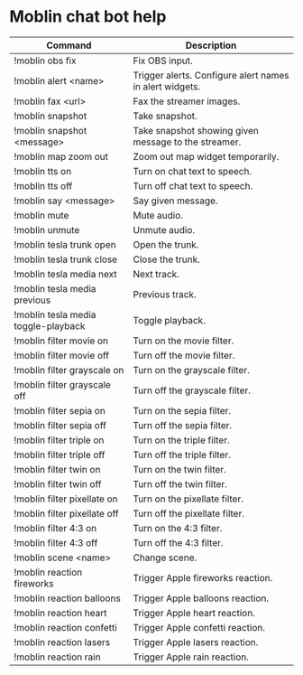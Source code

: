 # Moblin chat bot help

| Command | Description |
|---------|-------------|
| !moblin obs fix   | Fix OBS input.        |
| !moblin alert \<name> | Trigger alerts. Configure alert names in alert widgets. |
| !moblin fax \<url> | Fax the streamer images. |
| !moblin snapshot | Take snapshot. |
| !moblin snapshot \<message> | Take snapshot showing given message to the streamer. |
| !moblin map zoom out | Zoom out map widget temporarily. |
| !moblin tts on | Turn on chat text to speech. |
| !moblin tts off | Turn off chat text to speech. |
| !moblin say \<message> | Say given message. |
| !moblin mute | Mute audio. |
| !moblin unmute | Unmute audio. |
| !moblin tesla trunk open | Open the trunk. |
| !moblin tesla trunk close | Close the trunk. |
| !moblin tesla media next | Next track. |
| !moblin tesla media previous | Previous track. |
| !moblin tesla media toggle-playback | Toggle playback. |
| !moblin filter movie on | Turn on the movie filter. |
| !moblin filter movie off | Turn off the movie filter. |
| !moblin filter grayscale on | Turn on the grayscale filter. |
| !moblin filter grayscale off | Turn off the grayscale filter. |
| !moblin filter sepia on | Turn on the sepia filter. |
| !moblin filter sepia off | Turn off the sepia filter. |
| !moblin filter triple on | Turn on the triple filter. |
| !moblin filter triple off | Turn off the triple filter. |
| !moblin filter twin on | Turn on the twin filter. |
| !moblin filter twin off | Turn off the twin filter. |
| !moblin filter pixellate on | Turn on the pixellate filter. |
| !moblin filter pixellate off | Turn off the pixellate filter. |
| !moblin filter 4:3 on | Turn on the 4:3 filter. |
| !moblin filter 4:3 off | Turn off the 4:3 filter. |
| !moblin scene \<name> | Change scene. |
| !moblin reaction fireworks | Trigger Apple fireworks reaction. |
| !moblin reaction balloons | Trigger Apple balloons reaction. |
| !moblin reaction heart | Trigger Apple heart reaction. |
| !moblin reaction confetti | Trigger Apple confetti reaction. |
| !moblin reaction lasers | Trigger Apple lasers reaction. |
| !moblin reaction rain | Trigger Apple rain reaction. |
